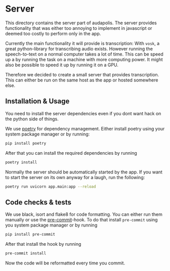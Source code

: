 # Server

This directory contains the server part of audapolis.
The server provides functionality that was either too annoying to implement in javascript or deemed too costly to perform only in the app.

Currently the main functionality it will provide is transcription:
With `vosk`, a great python-library for transcribing audio exists.
However running the speech-to-text on a normal computer takes a lot of time.
This can be speed up a by running the task on a machine with more computing power.
It might also be possible to speed it up by running it on a GPU.

Therefore we decided to create a small server that provides transcription.
This can either be run on the same host as the app or hosted somewhere else.

## Installation & Usage

You need to install the server dependencies even if you dont want hack on the python side of things.

We use [poetry](https://python-poetry.org/) for dependency management.
Either install poetry using your system package manager or by running:

```sh
pip install poetry
```

After that you can install the required dependencies by running

```sh
poetry install
```


Normally the server should be automatically started by the app.
If you want to start the server on its own anyway for a laugh, run the following:
```sh
poetry run uvicorn app.main:app --reload
```

## Code checks & tests

We use black, isort and flake8 for code formatting.
You can either run them manually or use the [pre-commit](https://pre-commit.com)-hook.
To do that install `pre-commit` using you system package manager or by running

```sh
pip install pre-commit
```

After that install the hook by running

```sh
pre-commit install
```

Now the code will be reformatted every time you commit.
